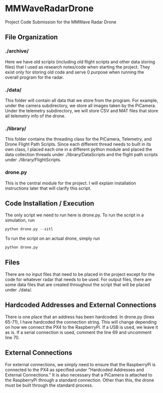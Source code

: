 # MMWaveRadarDrone

Project Code Submission for the MMWave Radar Drone

## File Organization
### ./archive/
Here we have old scripts (including old flight scripts and other data storing files) that I used as research notes/code when starting the project. They exist only for storing old code and serve 0 purpose when running the overall program for the radar.
### ./data/
This folder will contain all data that we store from the program. For example, under the camera subdirectory, we store all images taken by the PiCamera. Under the telemetry subdirectory, we will store CSV and MAT files that store all telemetry info of the drone.
### ./library/
This folder contains the threading class for the PiCamera, Telemetry, and Drone Flight Path Scripts. Since each different thread needs to built in its own class, I placed each one in a different python module and placed the data collection threads under ./library/DataScripts and the flight path scripts under ./library/FlightScripts.
### drone.py
This is the central module for the project. I will explain installation instructions later that will clarify this script.

## Code Installation / Execution
The only script we need to run here is drone.py.
To run the script in a simulation, run
```py
python drone.py --sitl
```
To run the script on an actual drone, simply run
```py
python drone.py
```

## Files
There are no input files that need to be placed in the project except for the code for whatever radar that needs to be used. For output files, there are some data files that are created throughout the script that will be placed under ./data/.

## Hardcoded Addresses and External Connections
There is one place that an address has been hardcoded. In drone.py (lines 65-71), I have hardcoded the connection string. This will change depending on how we connect the PX4 to the RaspberryPi. If a USB is used, we leave it as is. If a serial connection is used, comment the line 69 and uncomment line 70.

## External Connections
For external connections, we simply need to ensure that the RaspberryPi is connected to the PX4 as specified under "Hardcoded Addresses and External Connections." It is also necessary that a PiCamera is attached to the RaspberryPi through a standard connection. Other than this, the drone must be built through the standard process.